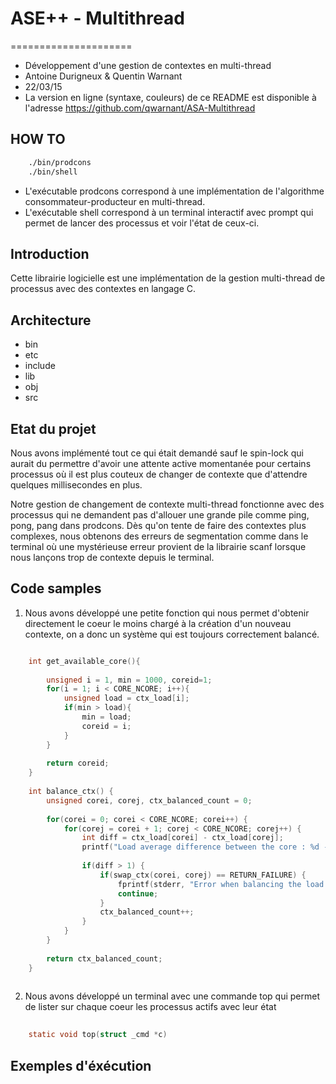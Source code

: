 # ASE++ - Multithread
=====================
* Développement d'une gestion de contextes en multi-thread
* Antoine Durigneux & Quentin Warnant
* 22/03/15
* La version en ligne (syntaxe, couleurs) de ce README est disponible à l'adresse https://github.com/qwarnant/ASA-Multithread

HOW TO
------------
```bash
    ./bin/prodcons 
    ./bin/shell
```
* L'exécutable prodcons correspond à une implémentation de l'algorithme consommateur-producteur en multi-thread.
* L'exécutable shell correspond à un terminal interactif avec prompt qui permet de lancer des processus et voir l'état de ceux-ci.

Introduction
------------
Cette librairie logicielle est une implémentation de la gestion multi-thread de processus avec des contextes en langage C.

Architecture
------------
* bin
* etc
* include 
* lib
* obj
* src

Etat du projet
--------------
Nous avons implémenté tout ce qui était demandé sauf le spin-lock qui aurait du permettre d'avoir une attente active momentanée
pour certains processus où il est plus couteux de changer de contexte que d'attendre quelques millisecondes en plus. 

Notre gestion de changement de contexte multi-thread fonctionne avec des processus qui ne demandent pas d'allouer une grande pile
comme ping, pong, pang dans prodcons. Dès qu'on tente de faire des contextes plus complexes, nous obtenons des erreurs de segmentation
comme dans le terminal où une mystérieuse erreur provient de la librairie scanf lorsque nous lançons trop de contexte depuis le terminal.
    
Code samples
------------
1. Nous avons développé une petite fonction qui nous permet d'obtenir directement le coeur le moins chargé à la création d'un nouveau
contexte, on a donc un système qui est toujours correctement balancé.

```C

    int get_available_core(){
    
    	unsigned i = 1, min = 1000, coreid=1;
    	for(i = 1; i < CORE_NCORE; i++){
    		unsigned load = ctx_load[i];
    		if(min > load){
    			min = load;
    			coreid = i;
    		}
    	}
    
    	return coreid;
    }
    
    int balance_ctx() {
        unsigned corei, corej, ctx_balanced_count = 0;
    
        for(corei = 0; corei < CORE_NCORE; corei++) {
            for(corej = corei + 1; corej < CORE_NCORE; corej++) {
                int diff = ctx_load[corei] - ctx_load[corej];
            	printf("Load average difference between the core : %d - %d with diff %d\n", corei, corej, diff);
    
                if(diff > 1) {
                    if(swap_ctx(corei, corej) == RETURN_FAILURE) {
                        fprintf(stderr, "Error when balancing the load on the core : %d - %d with diff %d\n", corei, corej, diff);
                        continue;
                    }
                    ctx_balanced_count++;
                }
            }
        }
    
        return ctx_balanced_count;
    }
    
```

2. Nous avons développé un terminal avec une commande top qui permet de lister sur chaque coeur les processus actifs avec leur état

```C
    
    static void top(struct _cmd *c) 
```


Exemples d'éxécution
--------------------

